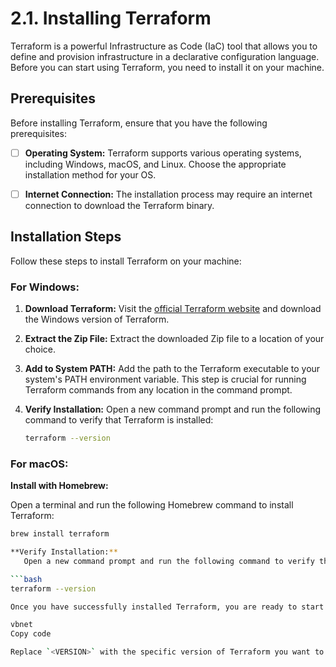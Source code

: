 # 2.1. Installing Terraform

Terraform is a powerful Infrastructure as Code (IaC) tool that allows you to define and provision infrastructure in a declarative configuration language. Before you can start using Terraform, you need to install it on your machine.

## Prerequisites

Before installing Terraform, ensure that you have the following prerequisites:

- [ ] **Operating System:** Terraform supports various operating systems, including Windows, macOS, and Linux. Choose the appropriate installation method for your OS.

- [ ] **Internet Connection:** The installation process may require an internet connection to download the Terraform binary.

## Installation Steps

Follow these steps to install Terraform on your machine:

### For Windows:

1. **Download Terraform:**
   Visit the [official Terraform website](https://www.terraform.io/downloads.html) and download the Windows version of Terraform.

2. **Extract the Zip File:**
   Extract the downloaded Zip file to a location of your choice.

3. **Add to System PATH:**
   Add the path to the Terraform executable to your system's PATH environment variable. This step is crucial for running Terraform commands from any location in the command prompt.

4. **Verify Installation:**
   Open a new command prompt and run the following command to verify that Terraform is installed:

   ```bash
   terraform --version

### For macOS:

**Install with Homebrew:**

Open a terminal and run the following Homebrew command to install Terraform:

```bash
brew install terraform

**Verify Installation:**
   Open a new command prompt and run the following command to verify that Terraform is installed:

```bash
terraform --version

Once you have successfully installed Terraform, you are ready to start creating and managing your infrastructure using Terraform configurations.

vbnet
Copy code

Replace `<VERSION>` with the specific version of Terraform you want to in
